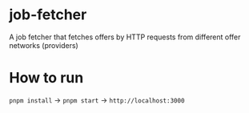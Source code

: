# job-fetcher
A job fetcher that fetches offers by HTTP requests from different offer networks (providers)

# How to run

`pnpm install` -> `pnpm start` -> `http://localhost:3000`
